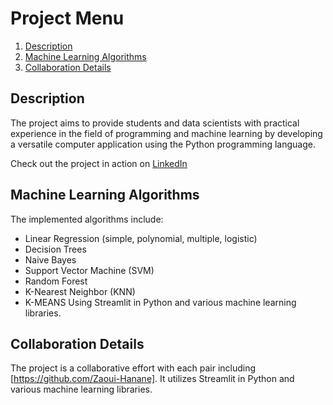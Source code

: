 # Project Menu

1. [Description](#description)
2. [Machine Learning Algorithms](#machine-learning-algorithms)
3. [Collaboration Details](#collaboration-details)

## Description

The project aims to provide students and data scientists with practical experience in the field of programming and machine learning by developing a versatile computer application using the Python programming language.

Check out the project in action on [LinkedIn](https://www.linkedin.com/feed/update/urn:li:activity:7158837780230393857/)

## Machine Learning Algorithms

The implemented algorithms include:
- Linear Regression (simple, polynomial, multiple, logistic)
- Decision Trees
- Naive Bayes
- Support Vector Machine (SVM)
- Random Forest
- K-Nearest Neighbor (KNN)
- K-MEANS
  Using Streamlit in Python and various machine learning libraries.
## Collaboration Details

The project is a collaborative effort with each pair including [https://github.com/Zaoui-Hanane]. It utilizes Streamlit in Python and various machine learning libraries.



